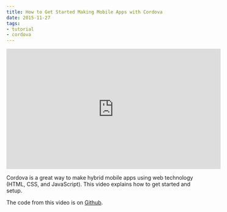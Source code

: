 ```yaml
---
title: How to Get Started Making Mobile Apps with Cordova
date: 2015-11-27
tags:
- tutorial
- cordova
---
```


<iframe width="560" height="315" src="https://www.youtube.com/embed/W0jQUjNKNWY" frameborder="0" allowfullscreen></iframe>

Cordova is a great way to make hybrid mobile apps using web technology (HTML, CSS, and JavaScript). This video explains how to get started and setup.

The code from this video is on [Github](https://github.com/agarrharr/example-cordova-app).
